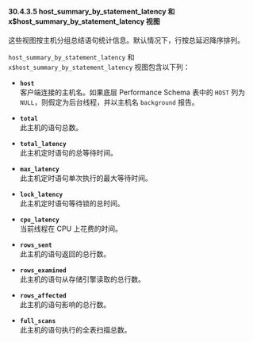 #### 30.4.3.5 host_summary_by_statement_latency 和 x$host_summary_by_statement_latency 视图

这些视图按主机分组总结语句统计信息。默认情况下，行按总延迟降序排列。

`host_summary_by_statement_latency` 和 `x$host_summary_by_statement_latency` 视图包含以下列：

- **`host`**  
  客户端连接的主机名。如果底层 Performance Schema 表中的 `HOST` 列为 `NULL`，则假定为后台线程，并以主机名 `background` 报告。

- **`total`**  
  此主机的语句总数。

- **`total_latency`**  
  此主机定时语句的总等待时间。

- **`max_latency`**  
  此主机定时语句单次执行的最大等待时间。

- **`lock_latency`**  
  此主机定时语句等待锁的总时间。

- **`cpu_latency`**  
  当前线程在 CPU 上花费的时间。

- **`rows_sent`**  
  此主机的语句返回的总行数。

- **`rows_examined`**  
  此主机的语句从存储引擎读取的总行数。

- **`rows_affected`**  
  此主机的语句影响的总行数。

- **`full_scans`**  
  此主机的语句执行的全表扫描总数。